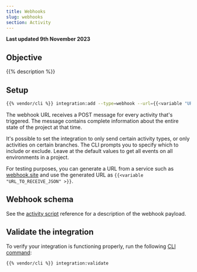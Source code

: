 ```yaml
---
title: Webhooks
slug: webhooks
section: Activity
---
```


**Last updated 9th November 2023**



## Objective  

{{% description %}}

## Setup

```bash
{{% vendor/cli %}} integration:add --type=webhook --url={{<variable "URL_TO_RECEIVE_JSON" >}}
```

The webhook URL receives a POST message for every activity that's triggered.
The message contains complete information about the entire state of the project at that time.

It's possible to set the integration to only send certain activity types, or only activities on certain branches.
The CLI prompts you to specify which to include or exclude.
Leave at the default values to get all events on all environments in a project.

For testing purposes, you can generate a URL from a service such as [webhook.site](https://webhook.site/)
and use the generated URL as `{{<variable "URL_TO_RECEIVE_JSON" >}}`.

## Webhook schema

See the [activity script](../integrations-activity/reference) reference for a description of the webhook payload.

## Validate the integration

To verify your integration is functioning properly, run the following [CLI command](/integrations/overview.md#validate-integrations):

```bash
{{% vendor/cli %}} integration:validate
```
